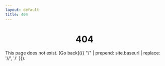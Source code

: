 ```yaml
---
layout: default
title: 404
---
```


# [](header-1)<center>404</center>

This page does not exist. [Go back]({{ "/" | prepend: site.baseurl | replace: '//', '/' }}).
